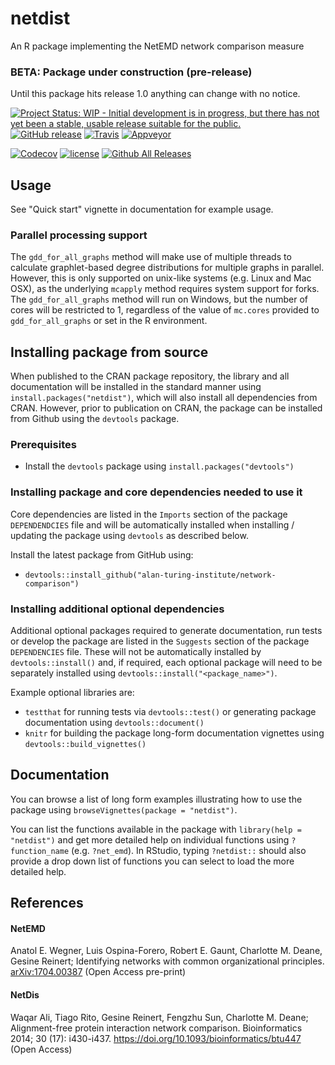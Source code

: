 # netdist
An R package implementing the NetEMD network comparison measure

### BETA: Package under construction (pre-release)
Until this package hits release 1.0 anything can change with no notice.

[![Project Status: WIP - Initial development is in progress, but there has not yet been a stable, usable release suitable for the public.](http://www.repostatus.org/badges/latest/wip.svg)](http://www.repostatus.org/#wip)
[![GitHub release](https://img.shields.io/github/release/alan-turing-institute/network-comparison.svg)](https://github.com/alan-turing-institute/network-comparison/releases/latest)
[![Travis](https://img.shields.io/travis/alan-turing-institute/network-comparison/master.svg)](https://travis-ci.org/alan-turing-institute/network-comparison/branches)
[![Appveyor](https://ci.appveyor.com/api/projects/status/jn1a36c22vjw1l4d/branch/master?svg=true)](https://ci.appveyor.com/project/alan-turing-institute/network-comparison/branch/master)

[![Codecov](https://img.shields.io/codecov/c/github/alan-turing-institute/network-comparison/master.svg)](https://codecov.io/gh/alan-turing-institute/network-comparison?branch=master)
[![license](https://img.shields.io/github/license/alan-turing-institute/network-comparison.svg)](https://github.com/alan-turing-institute/network-comparison/edit/master/LICENSE)
[![Github All Releases](https://img.shields.io/github/downloads/alan-turing-institute/network-comparison/total.svg)](https://github.com/alan-turing-institute/network-comparison/releases/latest)

## Usage
See "Quick start" vignette in documentation for example usage.

### Parallel processing support
The `gdd_for_all_graphs` method will make use of multiple threads to calculate graphlet-based degree distributions for multiple graphs in parallel. However, this is only supported on unix-like systems (e.g. Linux and Mac OSX), as the underlying `mcapply` method requires system support for forks. The `gdd_for_all_graphs` method will run on Windows, but the number of cores will be restricted to 1, regardless of the value of `mc.cores` provided to `gdd_for_all_graphs` or set in the R environment.

## Installing package from source
When published to the CRAN package repository, the library and all documentation
will be installed in the standard manner using `install.packages("netdist")`,
which will also install all dependencies from CRAN. However, prior to publication
on CRAN, the package can be installed from Github using the `devtools` package.

### Prerequisites
- Install the `devtools` package using `install.packages("devtools")`

### Installing package and core dependencies needed to use it
Core dependencies are listed in the `Imports` section of the package
`DEPENDENDCIES` file and will be automatically installed when installing /
updating the package using `devtools` as described below.

Install the latest package from GitHub using:
  - `devtools::install_github("alan-turing-institute/network-comparison")`

### Installing additional optional dependencies
Additional optional packages required to generate documentation, run tests or
develop the package are listed in the `Suggests` section of the package
`DEPENDENCIES`  file. These will not be automatically installed by
`devtools::install()` and, if required, each optional package will need to be
separately installed using `devtools::install("<package_name>")`.

Example optional libraries are:

- `testthat` for running tests via `devtools::test()` or generating package
documentation using `devtools::document()`
- `knitr` for building the package long-form documentation vignettes using
`devtools::build_vignettes()`

## Documentation
You can browse a list of long form examples illustrating how to use the package
using `browseVignettes(package = "netdist")`.

You can list the functions available in the package with `library(help = "netdist")`
and get more detailed help on individual functions using `?function_name` (e.g.
`?net_emd`). In RStudio, typing `?netdist::` should also provide a drop down list
of functions you can select to load the more detailed help.

## References
#### NetEMD
Anatol E. Wegner, Luis Ospina-Forero, Robert E. Gaunt, Charlotte M. Deane, Gesine Reinert; Identifying networks with common organizational principles. [arXiv:1704.00387](https://arxiv.org/abs/1704.00387) (Open Access pre-print)

#### NetDis
Waqar Ali, Tiago Rito, Gesine Reinert, Fengzhu Sun, Charlotte M. Deane; Alignment-free protein interaction network comparison. Bioinformatics 2014; 30 (17): i430-i437. https://doi.org/10.1093/bioinformatics/btu447 (Open Access)
